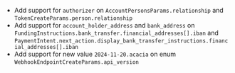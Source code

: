* Add support for `authorizer` on `AccountPersonsParams.relationship` and `TokenCreateParams.person.relationship`
* Add support for `account_holder_address` and `bank_address` on `FundingInstructions.bank_transfer.financial_addresses[].iban` and `PaymentIntent.next_action.display_bank_transfer_instructions.financial_addresses[].iban`
* Add support for new value `2024-11-20.acacia` on enum `WebhookEndpointCreateParams.api_version`